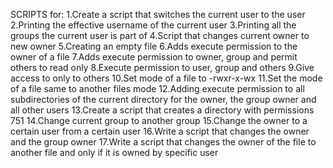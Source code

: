 SCRIPTS for:
1.Create a script that switches the current user to the user
2.Printing the effective username of the current user
3.Printing all the groups the current user is part of
4.Script that changes current owner to new owner
5.Creating an empty file
6.Adds execute permission to the owner of a file
7.Adds execute permission to owner, group and permit others to read only
8.Execute permission to user, group and others
9.Give access to only to others
10.Set mode of a file to -rwxr-x-wx
11.Set the mode of a file same to another files mode
12.Adding execute permission to all subdirectories of the current directory for the owner, the group owner and all other users
13.Create a script that creates a directory with permissions 751
14.Change current group to another group
15.Change the owner to a certain user from a certain user
16.Write a script that changes the owner and the group owner
17.Write a script that changes the owner of the file to another file and only if it is owned by specific user
